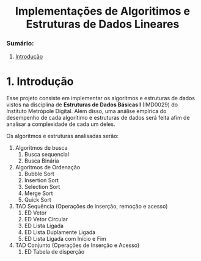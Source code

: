 # <center> Implementações de Algoritimos e Estruturas de Dados Lineares </center>

### Sumário:

1. [Introdução](#1.introdução)

   

# 1. Introdução

Esse projeto consiste em implementar os algoritmos e estruturas de dados vistos na disciplina de **Estruturas de Dados Básicas I** (IMD0029) do Instituto Metrópole Digital. Além disso, uma análise empírica do desempenho de cada algorítimo e estruturas de dados será feita afim de analisar a complexidade de cada um deles.

Os algoritmos e estruturas analisadas serão:

1. Algoritmos de busca
   1. Busca sequencial
   2. Busca Binária
2. Algoritmos de Ordenação
   1. Bubble Sort
   2. Insertion Sort
   3.  Selection Sort
   4. Merge Sort
   5. Quick Sort
3. TAD Sequência (Operações de inserção, remoção e acesso)
   1. ED Vetor
   2. ED Vetor Circular
   3. ED Lista Ligada
   4. ED Lista Duplamente Ligada
   5. ED Lista Ligada com Início e Fim
4. TAD Conjunto (Operações de Inserção e Acesso)
   1. ED Tabela de disperção